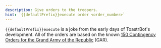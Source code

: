 ```yaml
---
description: Give orders to the troopers.
hint: `{{defaultPrefix}}execute order <order_number>`
---
```


`{{defaultPrefix}}execute` is a joke from the early days of ToastrBot's development. All of the orders are based on the known [150 Contingency Orders for the Grand Army of the Republic](https://starwars.fandom.com/wiki/Contingency_Orders_for_the_Grand_Army_of_the_Republic:_Order_Initiation,_Orders_1_Through_150) (GAR).
